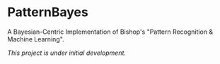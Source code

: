 # PatternBayes

A Bayesian-Centric Implementation of Bishop's "Pattern Recognition & Machine Learning".

*This project is under initial development.* 